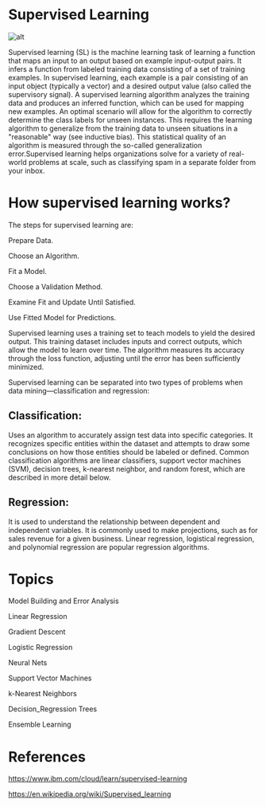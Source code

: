 # Supervised Learning

![alt](https://bigdata-madesimple.com/wp-content/uploads/2018/02/Machine-Learning-Explained1.png)

Supervised learning (SL) is the machine learning task of learning a function that maps an input to an output based on example 
input-output pairs. It infers a function from labeled training data consisting of a set of training examples. In supervised learning, 
each example is a pair consisting of an input object (typically a vector) and a desired output value (also called the supervisory signal).
A supervised learning algorithm analyzes the training data and produces an inferred function, which can be used for mapping new examples.
An optimal scenario will allow for the algorithm to correctly determine the class labels for unseen instances. This requires the learning 
algorithm to generalize from the training data to unseen situations in a "reasonable" way (see inductive bias). This statistical quality
of an algorithm is measured through the so-called generalization error.Supervised learning helps organizations solve for a variety of 
real-world problems at scale, such as classifying spam in a separate folder from your inbox.

# How supervised learning works?

The steps for supervised learning are:

Prepare Data.

Choose an Algorithm.

Fit a Model.

Choose a Validation Method.

Examine Fit and Update Until Satisfied.

Use Fitted Model for Predictions.

Supervised learning uses a training set to teach models to yield the desired output. This training dataset includes inputs and correct
outputs, which allow the model to learn over time. The algorithm measures its accuracy through the loss function, adjusting until the 
error has been sufficiently minimized.

Supervised learning can be separated into two types of problems when data mining—classification and regression:

## Classification:
Uses an algorithm to accurately assign test data into specific categories. It recognizes specific entities within the dataset and 
attempts to draw some conclusions on how those entities should be labeled or defined. Common classification algorithms are linear 
classifiers, support vector machines (SVM), decision trees, k-nearest neighbor, and random forest, which are described in more detail 
below.

## Regression:
It is used to understand the relationship between dependent and independent variables. It is commonly used to make projections, such as
for sales revenue for a given business. Linear regression, logistical regression, and polynomial regression are popular regression 
algorithms.

# Topics

Model Building and Error Analysis

Linear Regression

Gradient Descent

Logistic Regression

Neural Nets

Support Vector Machines

k-Nearest Neighbors

Decision_Regression Trees

Ensemble Learning

# References

https://www.ibm.com/cloud/learn/supervised-learning

https://en.wikipedia.org/wiki/Supervised_learning

